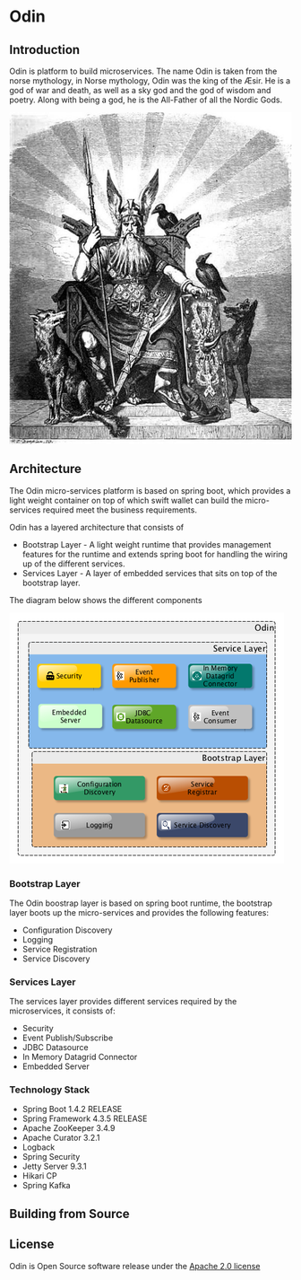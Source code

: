 # Odin #
## Introduction ##
Odin is platform to build microservices. The name Odin is taken from the norse mythology, in Norse mythology, Odin was the king of the Æsir. He is a god of war and death, as well as a sky god and the god of wisdom and poetry. Along with being a god, he is the All-Father of all the Nordic Gods. 

![](Odin.jpg)

## Architecture ##
The Odin micro-services platform is based on spring boot, which provides a light weight container on top of which swift wallet can build the micro-services required meet the business requirements.

Odin has a layered architecture that consists of

* Bootstrap Layer -  A light weight runtime that provides management features for the runtime and extends spring boot for handling the wiring up of the different services. 
* Services Layer -  A layer of embedded services that sits on top of the bootstrap layer.

The diagram below shows the different components

![](Odin-Architecture.png)

### Bootstrap Layer ###
The Odin boostrap layer is based on spring boot runtime, the bootstrap layer boots up the micro-services and provides the following features:

* Configuration Discovery
* Logging
* Service Registration
* Service Discovery

### Services Layer ###
The services layer provides different services required by the microservices, it consists of:

* Security
* Event Publish/Subscribe
* JDBC Datasource 
* In Memory Datagrid Connector
* Embedded Server

### Technology Stack ###

* Spring Boot 1.4.2 RELEASE
* Spring Framework 4.3.5 RELEASE
* Apache ZooKeeper 3.4.9
* Apache Curator 3.2.1
* Logback
* Spring Security
* Jetty Server 9.3.1
* Hikari CP
* Spring Kafka

## Building from Source ##

## License ##
Odin is Open Source software release under the 
[Apache 2.0 license](http://www.apache.org/licenses/LICENSE-2.0.html)


